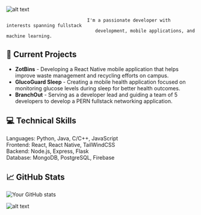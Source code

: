 ![alt text](./header.svg)



                                  I'm a passionate developer with interests spanning fullstack
                                     development, mobile applications, and machine learning.

## 🔭 Current Projects
- **ZotBins** - Developing a React Native mobile application that helps improve waste management and recycling efforts on campus.
- **GlucoGuard Sleep** - Creating a mobile health application focused on monitoring glucose levels during sleep for better health outcomes.
- **BranchOut** - Serving as a developer lead and guiding a team of 5 developers to develop a PERN fullstack networking application.

## 💻 Technical Skills
Languages: Python, Java, C/C++, JavaScript   
Frontend: React, React Native, TailWindCSS  
Backend: Node.js, Express, Flask  
Database: MongoDB, PostgreSQL, Firebase  

## 📈 GitHub Stats
![Your GitHub stats](https://github-readme-stats.vercel.app/api?username=heartybp&show_icons=true&theme=radical)
  


![alt text](./footer.svg)
